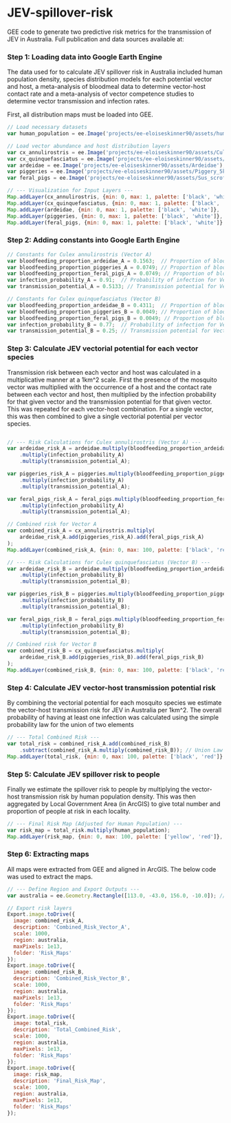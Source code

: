 # JEV-spillover-risk
GEE code to generate two predictive risk metrics for the transmission of JEV in Australia. Full publication and data sources available at:

### Step 1: Loading data into Google Earth Engine ###
The data used for to calculate JEV spillover risk in Australia included human population density, species distribution models for each potential vector and host, a meta-analysis of bloodmeal data to determine vector-host contact rate and a meta-analysis of vector competence studies to determine vector transmission and infection rates. 

First, all distribution maps must be loaded into GEE.

```javascript
// Load necessary datasets
var human_population = ee.Image('projects/ee-eloiseskinner90/assets/human_pop22'); // Human population density

// Load vector abundance and host distribution layers
var cx_annulirostris = ee.Image('projects/ee-eloiseskinner90/assets/Culex_annulirostris_Resample1');
var cx_quinquefasciatus = ee.Image('projects/ee-eloiseskinner90/assets/Culex_quinquefasciatus_Resample1');
var ardeidae = ee.Image('projects/ee-eloiseskinner90/assets/Ardeidae'); // Bird distribution (Ardeidae family)
var piggeries = ee.Image('projects/ee-eloiseskinner90/assets/Piggery_5km_buffer'); // Domestic pig distribution
var feral_pigs = ee.Image('projects/ee-eloiseskinner90/assets/Sus_scrofa_feral_resampled'); // Feral pig distribution

// --- Visualization for Input Layers ---
Map.addLayer(cx_annulirostris, {min: 0, max: 1, palette: ['black', 'white']}, 'Culex annulirostris');
Map.addLayer(cx_quinquefasciatus, {min: 0, max: 1, palette: ['black', 'white']}, 'Culex quinquefasciatus');
Map.addLayer(ardeidae, {min: 0, max: 1, palette: ['black', 'white']}, 'Ardeidae (Bird Distribution)');
Map.addLayer(piggeries, {min: 0, max: 1, palette: ['black', 'white']}, 'Piggeries (Domestic Pigs)');
Map.addLayer(feral_pigs, {min: 0, max: 1, palette: ['black', 'white']}, 'Feral Pigs');
```
### Step 2: Adding constants into Google Earth Engine ###

```javascript
// Constants for Culex annulirostris (Vector A)
var bloodfeeding_proportion_ardeidae_A = 0.1563;  // Proportion of blood meals from Ardeidae birds
var bloodfeeding_proportion_piggeries_A = 0.0749; // Proportion of blood meals from domestic pigs
var bloodfeeding_proportion_feral_pigs_A = 0.0749; // Proportion of blood meals from feral pigs
var infection_probability_A = 0.91;  // Probability of infection for Vector A
var transmission_potential_A = 0.5133; // Transmission potential for Vector A

// Constants for Culex quinquefasciatus (Vector B)
var bloodfeeding_proportion_ardeidae_B = 0.4311;  // Proportion of blood meals from Ardeidae birds
var bloodfeeding_proportion_piggeries_B = 0.0049; // Proportion of blood meals from domestic pigs
var bloodfeeding_proportion_feral_pigs_B = 0.0049; // Proportion of blood meals from feral pigs
var infection_probability_B = 0.77;  // Probability of infection for Vector B
var transmission_potential_B = 0.25; // Transmission potential for Vector B
```
### Step 3: Calculate JEV vectorial potential for each vector species ###
Transmission risk between each vector and host was calculated in a multiplicative manner at a 1km^2 scale. First the presence of the mosquito vector was multiplied with the occurrence of a host and the contact rate between each vector and host, then multiplied by the infection probability for that given vector and the transmission potential for that given vector. This was repeated for each vector-host combination. For a single vector, this was then combined to give a single vectorial potential per vector species.

```javascript

// --- Risk Calculations for Culex annulirostris (Vector A) ---
var ardeidae_risk_A = ardeidae.multiply(bloodfeeding_proportion_ardeidae_A)
    .multiply(infection_probability_A)
    .multiply(transmission_potential_A);

var piggeries_risk_A = piggeries.multiply(bloodfeeding_proportion_piggeries_A)
    .multiply(infection_probability_A)
    .multiply(transmission_potential_A);

var feral_pigs_risk_A = feral_pigs.multiply(bloodfeeding_proportion_feral_pigs_A)
    .multiply(infection_probability_A)
    .multiply(transmission_potential_A);

// Combined risk for Vector A
var combined_risk_A = cx_annulirostris.multiply(
    ardeidae_risk_A.add(piggeries_risk_A).add(feral_pigs_risk_A)
);
Map.addLayer(combined_risk_A, {min: 0, max: 100, palette: ['black', 'red']}, 'Combined Risk (Vector A)');

// --- Risk Calculations for Culex quinquefasciatus (Vector B) ---
var ardeidae_risk_B = ardeidae.multiply(bloodfeeding_proportion_ardeidae_B)
    .multiply(infection_probability_B)
    .multiply(transmission_potential_B);

var piggeries_risk_B = piggeries.multiply(bloodfeeding_proportion_piggeries_B)
    .multiply(infection_probability_B)
    .multiply(transmission_potential_B);

var feral_pigs_risk_B = feral_pigs.multiply(bloodfeeding_proportion_feral_pigs_B)
    .multiply(infection_probability_B)
    .multiply(transmission_potential_B);

// Combined risk for Vector B
var combined_risk_B = cx_quinquefasciatus.multiply(
    ardeidae_risk_B.add(piggeries_risk_B).add(feral_pigs_risk_B)
);
Map.addLayer(combined_risk_B, {min: 0, max: 100, palette: ['black', 'red']}, 'Combined Risk (Vector B)');
```

### Step 4: Calculate JEV vector-host transmission potential risk ###
By combining the vectorial potential for each mosquito species we estimate the vector-host transmission risk for JEV in Australia per 1km^2. The overall probability of having at least one infection was calculated using the simple probability law for the union of two elements 

```javascript
// --- Total Combined Risk ---
var total_risk = combined_risk_A.add(combined_risk_B)
    .subtract(combined_risk_A.multiply(combined_risk_B)); // Union Law for combined risks
Map.addLayer(total_risk, {min: 0, max: 100, palette: ['black', 'red']}, 'Total Combined Risk');
```

### Step 5: Calculate JEV spillover risk to people ###
Finally we estimate the spillover risk to people by multiplying the vector-host transmission risk by human population density. This was then aggregated by Local Government Area (in ArcGIS) to give total number and proportion of people at risk in each locality. 

```javascript
// --- Final Risk Map (Adjusted for Human Population) ---
var risk_map = total_risk.multiply(human_population);
Map.addLayer(risk_map, {min: 0, max: 100, palette: ['yellow', 'red']}, 'Final Risk Map');
```

### Step 6: Extracting maps ###
All maps were extracted from GEE and aligned in ArcGIS. The below code was used to extract the maps. 

```javascript
// --- Define Region and Export Outputs ---
var australia = ee.Geometry.Rectangle([113.0, -43.0, 156.0, -10.0]); // Define Australia's bounding box

// Export risk layers
Export.image.toDrive({
  image: combined_risk_A,
  description: 'Combined_Risk_Vector_A',
  scale: 1000,
  region: australia,
  maxPixels: 1e13,
  folder: 'Risk_Maps'
});
Export.image.toDrive({
  image: combined_risk_B,
  description: 'Combined_Risk_Vector_B',
  scale: 1000,
  region: australia,
  maxPixels: 1e13,
  folder: 'Risk_Maps'
});
Export.image.toDrive({
  image: total_risk,
  description: 'Total_Combined_Risk',
  scale: 1000,
  region: australia,
  maxPixels: 1e13,
  folder: 'Risk_Maps'
});
Export.image.toDrive({
  image: risk_map,
  description: 'Final_Risk_Map',
  scale: 1000,
  region: australia,
  maxPixels: 1e13,
  folder: 'Risk_Maps'
});
```
